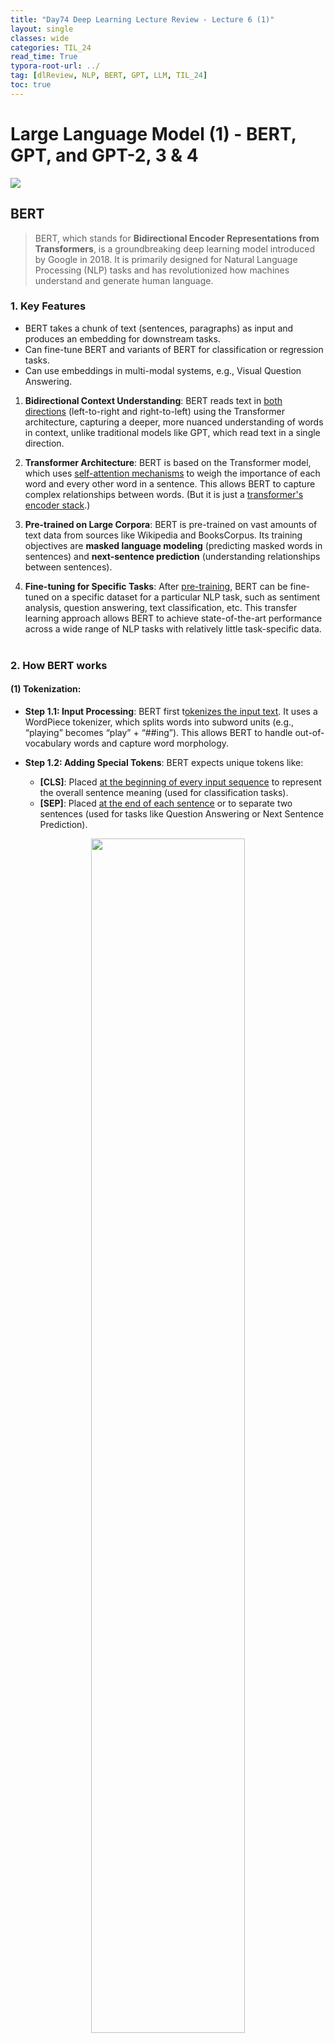 ```yaml
---
title: "Day74 Deep Learning Lecture Review - Lecture 6 (1)"
layout: single
classes: wide
categories: TIL_24
read_time: True
typora-root-url: ../
tag: [dlReview, NLP, BERT, GPT, LLM, TIL_24]
toc: true 
---
```


# Large Language Model (1) - BERT, GPT, and GPT-2, 3 & 4

<img src="/blog/images/2024-09-12-TIL24_Day74_DL/52666564-7D43-4606-97B3-3888A7DBC0C6_1_105_c.jpeg">



## BERT

> BERT, which stands for **Bidirectional Encoder Representations from Transformers**, is a groundbreaking deep learning model introduced by Google in 2018. It is primarily designed for Natural Language Processing (NLP) tasks and has revolutionized how machines understand and generate human language.





### 1. Key Features

- BERT takes a chunk of text (sentences, paragraphs) as input and produces an embedding for downstream tasks.
- Can fine-tune BERT and variants of BERT for classification or regression tasks.
- Can use embeddings in multi-modal systems, e.g., Visual Question Answering.

1. **Bidirectional Context Understanding**: BERT reads text in <u>both directions</u> (left-to-right and right-to-left) using the Transformer architecture, capturing a deeper, more nuanced understanding of words in context, unlike traditional models like GPT, which read text in a single direction.

2. **Transformer Architecture**: BERT is based on the Transformer model, which uses <u>self-attention mechanisms</u> to weigh the importance of each word and every other word in a sentence. This allows BERT to capture complex relationships between words. (But it is just a <u>transformer's encoder stack</u>.)

3. **Pre-trained on Large Corpora**: BERT is pre-trained on vast amounts of text data from sources like Wikipedia and BooksCorpus. Its training objectives are **masked language modeling** (predicting masked words in sentences) and **next-sentence prediction** (understanding relationships between sentences).

4. **Fine-tuning for Specific Tasks**: After <u>pre-training</u>, BERT can be fine-tuned on a specific dataset for a particular NLP task, such as sentiment analysis, question answering, text classification, etc. This transfer learning approach allows BERT to achieve state-of-the-art performance across a wide range of NLP tasks with relatively little task-specific data.<br><br>



### 2. How BERT works

#### **(1) Tokenization**:

- **Step 1.1: Input Processing**: BERT first t<u>okenizes the input text</u>. It uses a WordPiece tokenizer, which splits words into subword units (e.g., “playing” becomes “play” + “##ing”). This allows BERT to handle out-of-vocabulary words and capture word morphology.

- **Step 1.2: Adding Special Tokens**: BERT expects unique tokens like:

  - **[CLS]**: Placed <u>at the beginning of every input sequence</u> to represent the overall sentence meaning (used for classification tasks).
  - **[SEP]**: Placed <u>at the end of each sentence</u> or to separate two sentences (used for tasks like Question Answering or Next Sentence Prediction).

  

<center>
  <img src="/blog/images/2024-09-12-TIL24_Day74_DL/image-20241007201810921.png" width="70%"><br><br>
  <font size="3pt"><i>Source: Lecture 6 - Large Language Models, E2E Deep Learning, Fall 2024, Professor C. Kanan, University of Rochester.</i></font><br>
</center>



<br>

- **Step 1.3**: Token IDs and Input Embeddings

  : The tokenized text is converted into token IDs (numerical representation) that BERT understands. Each token is represented by:

  - **Token Embeddings**: Dense vector representations of words.
  - **Segment Embeddings**: Distinguish between different sentences.
  - **Position Embeddings**: Add positional information about the token’s location in the sequence.

<br>

**2. Pre-training (Masked Language Model and Next Sentence Prediction)**:

BERT is initially trained on large datasets using two tasks:

- **Step 2.1: Masked Language Modeling MLM)**:
  BERT randomly masks some percentage (<u>typically 15%</u>) of the tokens in the input sequence.
  - The task is to <u>predict the masked words based on the context of the other words in the sentence.</u>
  - <u>This teaches BERT to understand bidirectional context, unlike traditional left-to-right language models.</u> <br>

- **Step 2.2: Next Sentence Prediction (NSP)**
  - BERT is trained to predict whether two sentences are consecutive or not.
  - For each pair of sentences, 50% of the time, the second sentence is the actual following sentence, and 50% of the time, it is a random sentence from the corpus.
  - This task helps BERT understand relationships between sentences, which is helpful for tasks like Question Answering and Natural Language Inference.

<br><br>

### 3. BERT for Other Modalities

- Masked pre-training of transformer encoders is widely used for self-supervised learning for non-language tasks.
- These are called Masked Autoencoders (MAE).
- People have used them for training Vision Transformers (ViT) and CNNs (ConvNextV2).
- They have also been used for audio data to learn good features without labels.
- For vision, they are far from the state-of-the-art, where the best approach is DinoV2.
- However, unlike most self-supervised methods for vision, MAE-based methods do not require augmentations, enabling them to be used with other modalities.

<br><br>



## Generative Pre-trained Transformer: GPT

> GPT (Generative Pre-trained Transformer) is a series of large language models developed by **OpenAI** that have made significant advances in Natural Language Processing (NLP) and understanding. GPT models are designed to generate human-like text based on the input they receive, and their architecture has been instrumental in the progress of machine learning, especially in language generation tasks.



### 1. Key Features

- The original OpenAI transformer is <u>just a decoder stack</u> trained on language modeling (self-supervised).
  - Process input left to right.
  - Train in a self-supervised way to predict the next token given previous tokens.
  - This is known as **autoregressive training.**
- **Casual Masking** enables parallelization.
  - It limits the information in the self-attention head so that each one only has information for previous tokens.
  - This enables parallelization during training, so one forward and backward pass for all the text in the context window.

<center>
  <img src="/blog/images/2024-09-12-TIL24_Day74_DL/image-20241007204620308.png" width="70%"><br><br>
  <font size="3pt"><i>Source: Lecture 6 - Large Language Models, E2E Deep Learning, Fall 2024, Professor C. Kanan, University of Rochester.</i></font><br>
</center>



### 2. How GPT Works:

GPT models are built using the **Transformer decoder** architecture. This model processes the input sequence <u>token by token</u>, predicting the next token based on the sequence it has seen so far.



1. **Tokenization**:
   - The input text is <u>tokenized into smaller units</u> (either subwords, words, or characters) and converted into numerical representations.
2. **Input Representation**:
   - Each token is converted into an embedding, a dense vector that captures its meaning. Position <u>embeddings are also added to account for the token's position</u> in the sequence (since Transformers have no inherent understanding of order).
3. **Self-Attention Mechanism**:
   - GPT uses the **self-attention mechanism**, where each word in the sequence attends to every other word to decide which parts of the input sequence are most important for generating the next word. Unlike BERT, which uses bidirectional attention, <u>GPT only attends to already generated tokens (left-to-right).</u>
4. **Transformer Decoder Layers**:
   - The self-attention heads are passed through multiple Transformer decoder layers, which learn complex relationships between words and their contexts. Each layer refines the attention weights, giving the model a more nuanced understanding of how tokens relate to each other.
5. **Prediction**:
   - After processing the input through these layers, <u>GPT predicts the following word (token) in the sequence.</u> This prediction process continues, generating word after word until the model outputs a complete sentence or paragraph.

<br>

#### Side Note: BERT vs. GPT

|                             BERT                             |                             GPT                              |
| :----------------------------------------------------------: | :----------------------------------------------------------: |
|                   Transformer **Encoder**                    |                   Transformer **Decoder**                    |
|                        Bidirectional                         |                Unidirectional (Left to Right)                |
| Provides embeddings for downstream supervised tasks on sentences/paragraphs | Generative by default / Can provide embeddings downstream tasks |
|     Trained with masking<br />- **Masked auto-encoder**      | Trained in <b>Autoregressive</b> manner<br />- Predict the next token *given previous tokens* |

<br><br>

## GPT-2, 3 and 4

- Open AI's GPT-2 is just a giant transformer.
- GPT-2 predicts the next word in a sample of 40GB of internet text.
- GPT-3 has the same architecture as GPT-2. But bigger..
  - 175B parameters in GPT-3 compared to 1.5B parameters in GPT-2



- Training GPT-3
  - Using the lowest-cost cloud provider in Spring 2020 would cost $4.6M to train!
    - They trained 4,789 variants of the model.
    - When powered with electricity from fossil fuels, the carbon footprint is 78,000 pounds of CO2 emissions, equivalent to what the average American produces in two years.



- InstructGPT: Reinforcement Learning <u>with Human Feedback</u> (RLHF)

  <center>
    <img src="/blog/images/2024-09-12-TIL24_Day74_DL/image-20241008115202028.png" width="70%"><br><br>
    <font size="3pt"><i>Source: Lecture 6 - Large Language Models, E2E Deep Learning, Fall 2024, Professor C. Kanan, University of Rochester.</i></font><br>
  </center>



- For instruction fine-tuning, we need to gather a massive number of examples to do this effectively.
- An alternative approach is reinforcement learning from human feedback, where we create a model to judge the LLM during fine-tuning.





<br><br>













